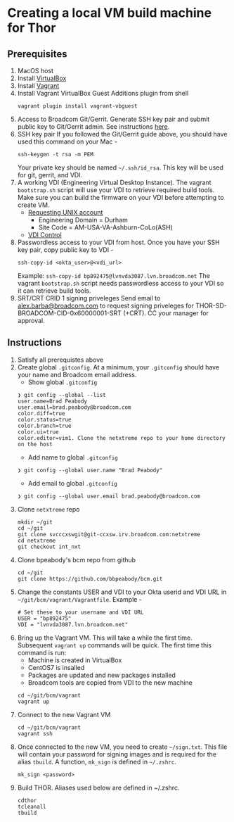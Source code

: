 # Creating a local VM build machine for Thor
## Prerequisites
1. MacOS host
1. Install [VirtualBox](https://www.virtualbox.org/wiki/Downloads)
1. Install [Vagrant](https://www.vagrantup.com/downloads.html)
1. Install Vagrant VirtualBox Guest Additions plugin from shell
   ```
   vagrant plugin install vagrant-vbguest
   ```
1. Access to Broadcom Git/Gerrit.  Generate SSH key pair and submit public key to Git/Gerrit admin. See instructions [here](http://confluence.broadcom.com/pages/viewpage.action?spaceKey=CCXSW&title=Git-Gerrit+Tutorial#Git-GerritTutorial-GettingAccess).
1. SSH key pair
   If you followed the Git/Gerrit guide above, you should have used this command on your Mac -
   ```
   ssh-keygen -t rsa -m PEM
   ```
   Your private key should be named `~/.ssh/id_rsa`. This key will be used for git, gerrit, and VDI.
1. A working VDI (Engineering Virtual Desktop Instance). The vagrant `bootstrap.sh` script will use your VDI to retrieve required build tools.  Make sure you can build the firmware on your VDI before attempting to create VM.
   * [Requesting UNIX account](https://broadcomprd.service-now.com/sp?id=sc_cat_item&sys_id=ab444dcd2b61b500391636a3e4da15bc&sysparm_category=e255226f13da9f40551ed2f18144b079)
     * Engineering Domain = Durham
     * Site Code = AM-USA-VA-Ashburn-CoLo(ASH)
   * [VDI Control](https://unixrnd.sjs.avagotech.net/tools/vdi/request.php)
1. Passwordless access to your VDI from host. Once you have your SSH key pair, copy public key to VDI -
   ```
   ssh-copy-id <okta_user>@<vdi_url>
   ```
   Example:  `ssh-copy-id bp892475@lvnvda3087.lvn.broadcom.net`
   The vagrant `bootstrap.sh` script needs passwordless access to your VDI so it can retrieve build tools.
1. SRT/CRT CRID 1 signing priveleges
   Send email to alex.barba@broadcom.com to request signing priveleges for THOR-SD-BROADCOM-CID-0x60000001-SRT (+CRT).  CC your manager for approval.
   
## Instructions
1. Satisfy all prerequistes above
1. Create global `.gitconfig`.  At a minimum, your `.gitconfig` should have your name and Broadcom email address.
   * Show global `.gitconfig`
   ```
   ❯ git config --global --list
   user.name=Brad Peabody
   user.email=brad.peabody@broadcom.com
   color.diff=true
   color.status=true
   color.branch=true
   color.ui=true
   color.editor=vim1. Clone the netxtreme repo to your home directory on the host
   ```
   * Add name to global `.gitconfig`
   ```
   ❯ git config --global user.name "Brad Peabody"
   ```
   * Add email to global `.gitconfig`
   ```
   ❯ git config --global user.email brad.peabody@broadcom.com
   ```
1. Clone `netxtreme` repo
   ```
   mkdir ~/git
   cd ~/git
   git clone svcccxswgit@git-ccxsw.irv.broadcom.com:netxtreme
   cd netxtreme
   git checkout int_nxt
   ```
1. Clone bpeabody's bcm repo from github
   ```
   cd ~/git
   git clone https://github.com/bbpeabody/bcm.git
   ```
1. Change the constants USER and VDI to your Okta userid and VDI URL in `~/git/bcm/vagrant/Vagrantfile`. Example -
   ```
   # Set these to your username and VDI URL
   USER = "bp892475"
   VDI = "lvnvda3087.lvn.broadcom.net"
   ```
1. Bring up the Vagrant VM. This will take a while the first time. Subsequent `vagrant up` commands will be quick. The first time this command is run:
   * Machine is created in VirtualBox
   * CentOS7 is insalled
   * Packages are updated and new packages installed
   * Broadcom tools are copied from VDI to the new machine
   ```
   cd ~/git/bcm/vagrant
   vagrant up
   ```
1. Connect to the new Vagrant VM
   ```
   cd ~/git/bcm/vagrant
   vagrant ssh
   ```
1. Once connected to the new VM, you need to create `~/sign.txt`.  This file will contain your password for signing images and is required for the alias `tbuild`.  A function, `mk_sign` is defined in `~/.zshrc`.
   ```
   mk_sign <password>
   ```
1. Build THOR. Aliases used below are defined in ~/.zshrc.
   ```
   cdthor
   tcleanall
   tbuild
   ```
